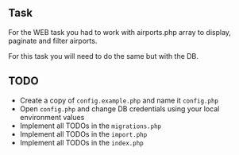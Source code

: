 ## Task

For the WEB task you had to work with airports.php array to display, paginate and filter airports.

For this task you will need to do the same but with the DB.

## TODO
* Create a copy of `config.example.php` and name it `config.php`
* Open `config.php` and change DB credentials using your local environment values
* Implement all TODOs in the `migrations.php`
* Implement all TODOs in the `import.php`
* Implement all TODOs in the `index.php`